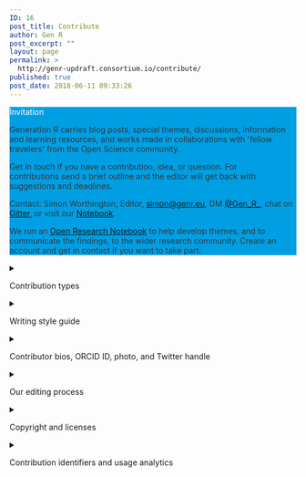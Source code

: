 ```yaml
---
ID: 16
post_title: Contribute
author: Gen R
post_excerpt: ""
layout: page
permalink: >
  http://genr-updraft.consortium.io/contribute/
published: true
post_date: 2018-06-11 09:33:26
---
```

<!-- wp:atomic-blocks/ab-notice {"noticeTitle":"Invitation","noticeBackgroundColor":"#009fe3"} -->
<div style="color:#32373c;background-color:#009fe3" class="wp-block-atomic-blocks-ab-notice ab-font-size-18 ab-block-notice" data-id="0ba011"><div class="ab-notice-title" style="color:#fff"><p>Invitation</p></div><div class="ab-notice-text" style="border-color:#009fe3"><p>Generation R carries blog posts, special themes, discussions, information and learning resources, and works made in collaborations with 'fellow travelers' from the Open Science community.</p><p>Get in touch if you have a contribution, idea, or question. For contributions send a brief outline and the editor will get back with suggestions and deadlines.</p><p>Contact: Simon Worthington, Editor, <a href="mailto:simon@genr.eu﻿">simon@genr.eu</a>, DM <a href="https://twitter.com/gen_r_">@Gen_R_</a>, chat on <a href="https://gitter.im/Generation_R/Lobby">Gitter</a>, or visit our <a href="/wp/category/notebook/">Notebook</a>.</p><p>We run an <a href="/category/notebook/">Open Research Notebook</a> to help develop themes, and to communicate the findings, to the wider research community. Create an account and get in contact if you want to take part.</p></div></div>
<!-- /wp:atomic-blocks/ab-notice -->

<!-- wp:atomic-blocks/ab-accordion -->
<div class="wp-block-atomic-blocks-ab-accordion ab-block-accordion ab-font-size-18"><details><summary class="ab-accordion-title">
			<p>Contribution types</p>
		</summary><div class="ab-accordion-text"><!-- wp:paragraph -->
<p>Contributions in different media types are welcome and experimentation is encouraged: from picture story blogs, to content packages based on interactive data sets, 3D models, video, or simulations. We support diversity in scholarly communication, recognizing that scholarly works covers a wide spectrum of formats, involving multiple contributors in its making, and that the freedom to choose the form of expression should be in the hands of the researcher.<br/><br/>Generation R operates a multi-channel editorial platform. The platform is planned to have: a blog, discussion, and resource documentation AKA Notebook.<br/> <br/>The platform makeup is being developed in <a href="/wp/consultation/">consultation</a> with the scholarly community and will be evolved over time with the aim to best help the <em>communication and use</em> of ideas to help improve scholarship.<br/><br/>We run themes on the platform, as clusters of content across our channels, and standalone contributions. As examples a contribution can be a blog article, or as taking part in a discussion around a theme or article, or as input for a <em>how-to</em> in our resources documentation area.</p>
<!-- /wp:paragraph --></div></details></div>
<!-- /wp:atomic-blocks/ab-accordion -->

<!-- wp:atomic-blocks/ab-accordion -->
<div class="wp-block-atomic-blocks-ab-accordion ab-block-accordion ab-font-size-18"><details><summary class="ab-accordion-title">
			<p>Writing style guide</p>
		</summary><div class="ab-accordion-text"><!-- wp:paragraph -->
<p>For blog
			<g class="gr_ gr_28 gr-alert gr_gramm gr_inline_cards gr_run_anim Punctuation only-ins replaceWithoutSep" id="28" data-gr-id="28">posts</g> we prefer posts between 800 and 1000 words. Blog posts can also be much shorter, 200 or 300 words, or run as
			<g class="gr_ gr_30 gr-alert gr_gramm gr_inline_cards gr_run_anim Style multiReplace" id="30" data-gr-id="30">picture / media</g> stories as an option.<br/>We adhere to the <em><a href="http://chicagomanualofstyle.org/book/ed17/frontmatter/toc.html">Chicago Manual of Style 17<sup>th</sup> edition</a></em> writing style guide, where possible. This also applies to citations, but since we operate a <a href="https://www.zotero.org/groups/1838445/generation_r/items">Zotero Group</a> citation conversion is not a problem as Zotero can convert citations to any citation format required.<br/><br/>Please include hyperlinks in the body of the text for your citations (if appropriate), as well as a formatted bibliography at the end of your text. If you happen to have your citations in Zotero or they can be supplied as BibTeX or any compatible citation storage format, even better.<br/><br/>
			<g class="gr_ gr_21 gr-alert gr_gramm gr_inline_cards gr_run_anim Grammar only-ins replaceWithoutSep" id="21" data-gr-id="21">Inclusion</g> of
			<g class="gr_ gr_22 gr-alert gr_gramm gr_inline_cards gr_run_anim Grammar multiReplace" id="22" data-gr-id="22">picture</g>, charts, video, Twitter feed posts and other social media quotes, as well as interactive
			<g class="gr_ gr_23 gr-alert gr_gramm gr_inline_cards gr_run_anim Punctuation only-ins replaceWithoutSep" id="23" data-gr-id="23">simulations</g> are encouraged. If a place for video storage and playback is needed we have access to the <a href="https://av.tib.eu/">TIB AV Portal</a> through which hosting and video DOI attribution can be arranged.<br/><br/>
			<g class="gr_ gr_31 gr-alert gr_gramm gr_inline_cards gr_run_anim Punctuation only-ins replaceWithoutSep" id="31" data-gr-id="31">Additionally</g> for blog
			<g class="gr_ gr_32 gr-alert gr_gramm gr_inline_cards gr_run_anim Punctuation only-ins replaceWithoutSep" id="32" data-gr-id="32">posts</g> we encourage, but don’t demand, the adoption of a ‘web reading style’ as advocated by the Nielsen Norman Group, see: <a href="https://www.nngroup.com/articles/how-users-read-on-the-web/">How Users Read on the <g class="gr_ gr_29 gr-alert gr_gramm gr_inline_cards gr_run_anim Punctuation only-del replaceWithoutSep" id="29" data-gr-id="29">Web</g></a>
			<g class="gr_ gr_29 gr-alert gr_gramm gr_inline_cards gr_disable_anim_appear Punctuation only-del replaceWithoutSep" id="29" data-gr-id="29">,</g> and <a href="https://www.nngroup.com/articles/writing-domain-experts/">Writing Digital Copy for Domain Experts</a>. The main idea is of non-linear scan reading: highlighted keywords (hypertext links serve as one form of highlighting); clear sub-headings (not <em>clever</em> ones); bulleted lists; one idea per paragraph; the inverted pyramid style, starting with the conclusion; and half the word count. (Nielsen 1997)<br/><br/>How Users Read on the Web – <a href="https://www.nngroup.com/articles/how-users-read-on-the-web/">https://www.nngroup.com/articles/how-users-read-on-the-web/﻿</a><br/><br/>Writing Digital Copy for Domain Experts – <a href="https://www.nngroup.com/articles/writing-domain-experts/">https://www.nngroup.com/articles/writing-domain-experts/</a></p>
<!-- /wp:paragraph --></div></details></div>
<!-- /wp:atomic-blocks/ab-accordion -->

<!-- wp:atomic-blocks/ab-accordion -->
<div class="wp-block-atomic-blocks-ab-accordion ab-block-accordion ab-font-size-18"><details><summary class="ab-accordion-title">
			<p>Contributor bios, ORCID ID, photo, and Twitter handle</p>
		</summary><div class="ab-accordion-text"><!-- wp:paragraph -->
<p>We want to help support you and your work, helping readers getting to know you is one way we can do that.<br/><br/>Please send us a three line biographical note, including your academic position or role description, affiliation, and research interests.<br/><br/>Please also send an ORCID ID. ORCID is a persistent indentifier system for scholarly individuals and organisations. ORCID is a non-profit organization made of a consortium of research organisations and does not act as a non-profit front for a single private corporate interests. See its membership lists here <a href="https://orcid.org/members">https://orcid.org/members</a>. If you don’t have an ORCID please create one here <a href="https://orcid.org/">https://orcid.org/﻿</a><br/><br/>Optionally, please send a photo and Twitter handle.</p>
<!-- /wp:paragraph --></div></details></div>
<!-- /wp:atomic-blocks/ab-accordion -->

<!-- wp:atomic-blocks/ab-accordion -->
<div class="wp-block-atomic-blocks-ab-accordion ab-block-accordion ab-font-size-18"><details><summary class="ab-accordion-title">
			<p>Our editing process</p>
		</summary><div class="ab-accordion-text"><!-- wp:paragraph -->
<p>For Generation R the editing process is about creating readability and includes formatting: titles, introduction, pull quotes, scan reading with
			<g class="gr_ gr_6 gr-alert sel gr_gramm gr_replaced gr_inline_cards gr_disable_anim_appear Grammar only-ins doubleReplace replaceWithoutSep" id="6" data-gr-id="6">the </g>addition of subsections or bullet points, and applying of <a href="http://chicagomanualofstyle.org/book/ed17/frontmatter/toc.html" target="_blank">Chicago Manual of Style</a> writing guidelines.<br/><br/>Editing will usually take place over a two-week period and when ready the article will be sent back for review by the author. Post publishing edits are also possible if needed.</p>
<!-- /wp:paragraph --></div></details></div>
<!-- /wp:atomic-blocks/ab-accordion -->

<!-- wp:atomic-blocks/ab-accordion -->
<div class="wp-block-atomic-blocks-ab-accordion ab-block-accordion ab-font-size-18"><details><summary class="ab-accordion-title">
			<p>Copyright and licenses</p>
		</summary><div class="ab-accordion-text"><!-- wp:paragraph -->
<p>Copyright remains with the author.<br/><br/>All material must be copyright cleared by the contributor or author.<br/><br/>Generation R﻿ is an Open Access publication and as default uses the Creative Commons Attribution Share-Alike 4.0 International (CC BY-SA 4.0) license for content.<br/><br/>All contributions, without exception, must adhere to an open intellectual property license that is compatible with CC BY-SA 4.0.<br/><br/>CC BY-SA 4.0 <a href="https://creativecommons.org/licenses/by-sa/4.0/">https://creativecommons.org/licenses/by-sa/4.0/</a><br/><br/></p>
<!-- /wp:paragraph --></div></details></div>
<!-- /wp:atomic-blocks/ab-accordion -->

<!-- wp:atomic-blocks/ab-accordion -->
<div class="wp-block-atomic-blocks-ab-accordion ab-block-accordion ab-font-size-18"><details><summary class="ab-accordion-title">
			<p>Contribution identifiers and usage analytics</p>
		</summary><div class="ab-accordion-text"><!-- wp:paragraph -->
<p>Blog contributions and other larger works will be assigned a single DOI from <a href="https://www.datacite.org/">DataCite</a>, with works being deposited in LeibnizOpen the Open Access repository of the Leibniz Association.
			<g class="gr_ gr_26 gr-alert gr_gramm gr_inline_cards gr_run_anim Punctuation only-del replaceWithoutSep" id="26" data-gr-id="26">See:</g> <a href="http://www.leibnizopen.de/">http://www.leibnizopen.de</a>. Generation R is published as an online serial publication and carries the ISSN 2512-3815.<br/><br/>Web usage statistics are recorded using FOSS Matomo web analytics software and anonymized article usage data for works made by the contributors will be available to the author. In the interest of personal privacy and from concerns over intrusive surveillance Generation R does not use any commercial social media tracking on its own websites or services, or use any Google tracking or tools.<br/><br/>We will also store your article on two synchronized repositories TIB’s GitLab instance and on <a href="https://github.com/TIBHannover/Generation_R">GitHub</a>, with the contribution data in a structured FAIR compliant form, with metadata for sharing and reuse.
			<g class="gr_ gr_19 gr-alert gr_gramm gr_inline_cards gr_run_anim Punctuation only-ins replaceWithoutSep" id="19" data-gr-id="19">Additionally</g> citations will be stored in our <a href="https://www.zotero.org/groups/1838445/generation_r/items">Zotero Group</a> and as BibTeX files on the two repositories.<br/><br/>TIB GitLab instance <a href="https://git.tib.eu/simon/Generation_R">https://git.tib.eu/simon/Generation_R</a><br/>GitHub <a href="https://github.com/TIBHannover/Generation_R">https://github.com/TIBHannover/Generation_R</a><br/>Zotero Group <a href="https://www.zotero.org/groups/Generation_R">https://www.zotero.org/groups/Generation_R﻿</a><br/><br/>
			<g class="gr_ gr_22 gr-alert gr_gramm gr_inline_cards gr_run_anim Punctuation only-ins replaceWithoutSep" id="22" data-gr-id="22">Additionally</g> the platform will support W3C Linked Data Platform resources with an
			<g class="gr_ gr_24 gr-alert gr_gramm gr_inline_cards gr_run_anim Style multiReplace" id="24" data-gr-id="24">inbox / outbox</g> using RDF and the Solid technology. This is an experimental implementation, for more information see our discussion area. Solid: <a href="https://solid.mit.edu/">https://solid.mit.edu/﻿</a></p>
<!-- /wp:paragraph --></div></details></div>
<!-- /wp:atomic-blocks/ab-accordion -->